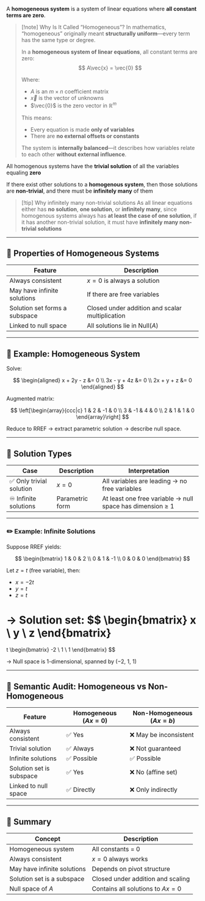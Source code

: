 
A **homogeneous system** is a system of linear equations where **all constant terms are zero**.

> [!note] Why Is It Called “Homogeneous”?
> In mathematics, “homogeneous” originally meant **structurally uniform**—every term has the same type or degree.
>
> In a **homogeneous system of linear equations**, all constant terms are zero:
> $$
> A\vec{x} = \vec{0}
> $$
>
> Where:
>
> - $A$ is an $m \times n$ coefficient matrix
> - $\vec{x}$ is the vector of unknowns
> - $\vec{0}$ is the zero vector in $\mathbb{R}^m$
>
> This means:
>
> - Every equation is made **only of variables**
> - There are **no external offsets or constants**
>
> The system is **internally balanced**—it describes how variables relate to each other **without external influence**.

All homogenous systems have the **trivial solution** of all the variables equaling **zero**

If there exist other solutions to a **homogenous system**, then those solutions are **non-trivial**, and there must be **infinitely many** of them

> [!tip] Why infinitely many non-trivial solutions
> As all linear equations either has **no solution**, **one solution**, or **infinitely many**, since homogenous systems always has **at least the case of one solution**, if it has another non-trivial solution, it must have **infinitely many non-trivial solutions**

---

## 🧠 Properties of Homogeneous Systems

| Feature                     | Description |
|-----------------------------|-------------|
| Always consistent           | $x = 0$ is always a solution |
| May have infinite solutions | If there are free variables |
| Solution set forms a subspace | Closed under addition and scalar multiplication |
| Linked to null space        | All solutions lie in $\text{Null}(A)$ |

---

## 🧪 Example: Homogeneous System

Solve:

$$
\begin{aligned}
x + 2y - z &= 0 \\
3x - y + 4z &= 0 \\
2x + y + z &= 0
\end{aligned}
$$

Augmented matrix:

$$
\left[\begin{array}{ccc|c}
1 & 2 & -1 & 0 \\
3 & -1 & 4 & 0 \\
2 & 1 & 1 & 0
\end{array}\right]
$$

Reduce to RREF → extract parametric solution → describe null space.

---

## 🧠 Solution Types

| Case | Description | Interpretation |
|------|-------------|----------------|
| ✅ Only trivial solution | $x = 0$ | All variables are leading → no free variables |
| ♾️ Infinite solutions | Parametric form | At least one free variable → null space has dimension ≥ 1 |

---

### ✏️ Example: Infinite Solutions

Suppose RREF yields:

$$
\begin{bmatrix}
1 & 0 & 2 \\
0 & 1 & -1 \\
0 & 0 & 0
\end{bmatrix}
$$

Let $z = t$ (free variable), then:

- $x = -2t$
- $y = t$
- $z = t$

→ Solution set:
$$
\begin{bmatrix}
x \\
y \\
z
\end{bmatrix}
=
t
\begin{bmatrix}
-2 \\
1 \\
1
\end{bmatrix}
$$

→ Null space is 1-dimensional, spanned by $(-2,\ 1,\ 1)$

---

## 🧠 Semantic Audit: Homogeneous vs Non-Homogeneous

| Feature              | Homogeneous ($Ax = 0$) | Non-Homogeneous ($Ax = b$) |
|----------------------|------------------------|-----------------------------|
| Always consistent    | ✅ Yes                 | ❌ May be inconsistent       |
| Trivial solution     | ✅ Always              | ❌ Not guaranteed            |
| Infinite solutions   | ✅ Possible            | ✅ Possible                  |
| Solution set is subspace | ✅ Yes             | ❌ No (affine set)           |
| Linked to null space | ✅ Directly            | ❌ Only indirectly           |

---

## 🧵 Summary

| Concept         | Description |
|------------------|-------------|
| Homogeneous system | All constants = 0 |
| Always consistent | $x = 0$ always works |
| May have infinite solutions | Depends on pivot structure |
| Solution set is a subspace | Closed under addition and scaling |
| Null space of $A$ | Contains all solutions to $Ax = 0$ |
